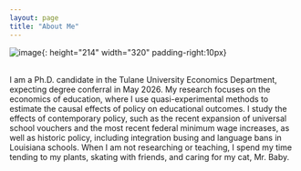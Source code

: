 ```yaml
---
layout: page
title: "About Me"
---
```




![image](https://github.com/user-attachments/assets/2807f22c-da19-40e1-973d-6cc66523914a){: height="214" width="320" padding-right:10px}
<br>
<br>

<div>
I am a Ph.D. candidate in the Tulane University Economics Department, expecting degree conferral in May 2026. My research focuses on the economics of education, where I use quasi-experimental methods to estimate the causal effects of policy on educational outcomes. I study the effects of contemporary policy, such as the recent expansion of universal school vouchers and the most recent federal minimum wage increases, as well as historic policy, including integration busing and language bans in Louisiana schools. When  I am not researching or teaching, I spend my time tending to my plants, skating with friends, and caring for my cat, Mr. Baby.
 </div>
